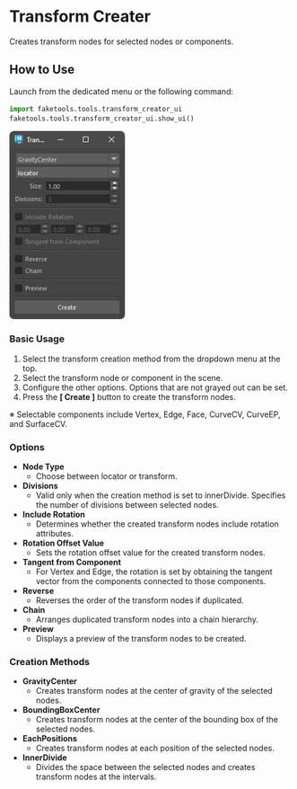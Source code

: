 
# Transform Creater

Creates transform nodes for selected nodes or components.

## How to Use

Launch from the dedicated menu or the following command:

```python
import faketools.tools.transform_creator_ui
faketools.tools.transform_creator_ui.show_ui()
```

![image001](images/transform_creator/image001.png)

### Basic Usage

1. Select the transform creation method from the dropdown menu at the top.
2. Select the transform node or component in the scene.
3. Configure the other options. Options that are not grayed out can be set.
4. Press the **[ Create ]** button to create the transform nodes.

※ Selectable components include Vertex, Edge, Face, CurveCV, CurveEP, and SurfaceCV.

### Options

- **Node Type**
  - Choose between locator or transform.
- **Divisions**
  - Valid only when the creation method is set to innerDivide. Specifies the number of divisions between selected nodes.
- **Include Rotation**
  - Determines whether the created transform nodes include rotation attributes.
- **Rotation Offset Value**
  - Sets the rotation offset value for the created transform nodes.
- **Tangent from Component**
  - For Vertex and Edge, the rotation is set by obtaining the tangent vector from the components connected to those components.
- **Reverse**
  - Reverses the order of the transform nodes if duplicated.
- **Chain**
  - Arranges duplicated transform nodes into a chain hierarchy.
- **Preview**
  - Displays a preview of the transform nodes to be created.

### Creation Methods

- **GravityCenter**
  - Creates transform nodes at the center of gravity of the selected nodes.
- **BoundingBoxCenter**
  - Creates transform nodes at the center of the bounding box of the selected nodes.
- **EachPositions**
  - Creates transform nodes at each position of the selected nodes.
- **InnerDivide**
  - Divides the space between the selected nodes and creates transform nodes at the intervals.
